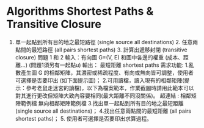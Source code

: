 # Algorithms Shortest Paths & Transitive Closure
 1. 單一起點到所有目的地之最短路徑 (single source all destinations)  2. 任意兩點間的最短路徑 (all pairs shortest paths)  3. 計算出遞移封閉 (transitive closure)  問題 1 和 2  輸入：有向圖 G=(V, E) 和圖中各邊的權重 (成本、距離...) (問題1須另有一起點u)  輸出： 最短距離 shortest paths  需求功能:  1.亂數產生圖 G 的相鄰矩陣，其濃密或稀疏程度、有向或無向皆可調整，使用者可選擇是否要印出 (如下面提示圖)；  2.可用讀檔，讀入現有的相鄰矩陣(提示：參考老鼠走迷宮的讀檔)，以下為檔案範本，作業截圖時請用此範本可以對其進行更改但矩陣大致內容要相同(最大距離不同沒關係)。  超連結 : 相鄰矩陣範例檔 無向相鄰矩陣範例檔   3.找出單一起點到所有目的地之最短距離(single source all destinations)；  4.找出任意兩點間的最短距離 (all pairs shortest paths)；  5. 使用者可選擇是否要印出求算過程。
